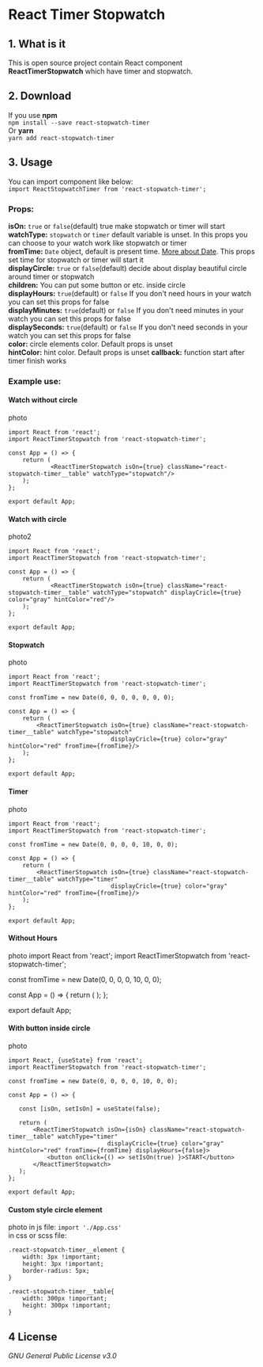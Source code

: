 # React Timer Stopwatch
## 1. What is it
This is open source project contain React component **ReactTimerStopwatch** which have timer and stopwatch.
## 2. Download
If you use **npm** <br/>
`npm install --save react-stopwatch-timer` <br/>
Or **yarn** <br/>
`yarn add react-stopwatch-timer`
## 3. Usage
You can import component like below: <br/>
`import ReactStopwatchTimer from 'react-stopwatch-timer';` <br/>
### Props:
**isOn:** `true` or `false`(default) true make stopwatch or timer will start <br/>
**watchType:** `stopwatch` or `timer` default variable is unset. In this props you can choose to your watch work like stopwatch or timer <br/>
**fromTime:** `Date` object, default is present time. [More about Date](https://www.w3schools.com/js/js_dates.asp). This props set time for stopwatch or timer will start it <br/>
**displayCircle:** `true` or `false`(default) decide about display beautiful circle around timer or stopwatch <br/>
**children:** You can put some button or etc. inside circle <br/>
**displayHours:** `true`(default) or `false` If you don't need hours in your watch you can set this props for false <br/>
**displayMinutes:** `true`(default) or `false` If you don't need minutes in your watch you can set this props for false <br/>
**displaySeconds:** `true`(default) or `false` If you don't need seconds in your watch you can set this props for false <br/>
**color:** circle elements color. Default props is unset<br/>
**hintColor:** hint color. Default props is unset
**callback:** function start after timer finish works
### Example use:
#### Watch without circle
photo
```
import React from 'react';
import ReactTimerStopwatch from 'react-stopwatch-timer';

const App = () => {
    return (
            <ReactTimerStopwatch isOn={true} className="react-stopwatch-timer__table" watchType="stopwatch"/>
    );
};

export default App;
```
#### Watch with circle
photo2
```
import React from 'react';
import ReactTimerStopwatch from 'react-stopwatch-timer';

const App = () => {
    return (
            <ReactTimerStopwatch isOn={true} className="react-stopwatch-timer__table" watchType="stopwatch" displayCricle={true} color="gray" hintColor="red"/>
    );
};

export default App;
```
#### Stopwatch
photo
```
import React from 'react';
import ReactTimerStopwatch from 'react-stopwatch-timer';

const fromTime = new Date(0, 0, 0, 0, 0, 0, 0);

const App = () => {
    return (
        <ReactTimerStopwatch isOn={true} className="react-stopwatch-timer__table" watchType="stopwatch"
                             displayCricle={true} color="gray" hintColor="red" fromTime={fromTime}/>
    );
};

export default App;
```
#### Timer
photo
```
import React from 'react';
import ReactTimerStopwatch from 'react-stopwatch-timer';

const fromTime = new Date(0, 0, 0, 0, 10, 0, 0);

const App = () => {
    return (
        <ReactTimerStopwatch isOn={true} className="react-stopwatch-timer__table" watchType="timer"
                             displayCricle={true} color="gray" hintColor="red" fromTime={fromTime}/>
    );
};

export default App;
```
#### Without Hours
photo
import React from 'react';
import ReactTimerStopwatch from 'react-stopwatch-timer';

const fromTime = new Date(0, 0, 0, 0, 10, 0, 0);

const App = () => {
    return (
        <ReactTimerStopwatch isOn={true} className="react-stopwatch-timer__table" watchType="timer"
                             displayCricle={true} color="gray" hintColor="red" fromTime={fromTime} displayHours={false}/>
    );
};

export default App;
#### With button inside circle
 photo
 ```
import React, {useState} from 'react';
import ReactTimerStopwatch from 'react-stopwatch-timer';

const fromTime = new Date(0, 0, 0, 0, 10, 0, 0);

const App = () => {

    const [isOn, setIsOn] = useState(false);

    return (
        <ReactTimerStopwatch isOn={isOn} className="react-stopwatch-timer__table" watchType="timer"
                             displayCricle={true} color="gray" hintColor="red" fromTime={fromTime} displayHours={false}>
            <button onClick={() => setIsOn(true) }>START</button>
        </ReactTimerStopwatch>
    );
};

export default App;
```
#### Custom style circle element
photo
in js file: 
`import './App.css'` <br/>
in css or scss file: <br/>
```
.react-stopwatch-timer__element {
    width: 3px !important;
    height: 3px !important;
    border-radius: 5px;
}

.react-stopwatch-timer__table{
    width: 300px !important;
    height: 300px !important;
}
```
## 4 License
_GNU General Public License v3.0_